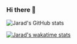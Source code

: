### Hi there 👋

![Jarad's GitHub stats](https://github-readme-stats.vercel.app/api?username=jarad1&show_icons=true&theme=radical)

[![Jarad's wakatime stats](https://github-readme-stats.vercel.app/api/wakatime?username=jarad1 )](https://github.com/jarad1/github-readme-stats)
<!--
**jarad1/jarad1** is a ✨ _special_ ✨ repository because its `README.md` (this file) appears on your GitHub profile.

Here are some ideas to get you started:

- 🔭 I’m currently working on ...
- 🌱 I’m currently learning ...
- 👯 I’m looking to collaborate on ...
- 🤔 I’m looking for help with ...
- 💬 Ask me about ...
- 📫 How to reach me: ...
- 😄 Pronouns: ...
- ⚡ Fun fact: ...
-->
